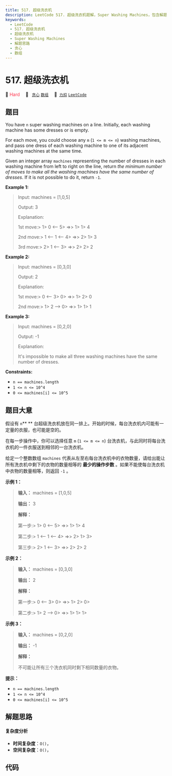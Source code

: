 ```yaml
---
title: 517. 超级洗衣机
description: LeetCode 517. 超级洗衣机题解，Super Washing Machines，包含解题思路、复杂度分析以及完整的 JavaScript 代码实现。
keywords:
  - LeetCode
  - 517. 超级洗衣机
  - 超级洗衣机
  - Super Washing Machines
  - 解题思路
  - 贪心
  - 数组
---
```


# 517. 超级洗衣机

🔴 <font color=#ff334b>Hard</font>&emsp; 🔖&ensp; [`贪心`](/tag/greedy.md) [`数组`](/tag/array.md)&emsp; 🔗&ensp;[`力扣`](https://leetcode.cn/problems/super-washing-machines) [`LeetCode`](https://leetcode.com/problems/super-washing-machines)

## 题目

You have `n` super washing machines on a line. Initially, each washing machine
has some dresses or is empty.

For each move, you could choose any `m` (`1 <= m <= n`) washing machines, and
pass one dress of each washing machine to one of its adjacent washing machines
at the same time.

Given an integer array `machines` representing the number of dresses in each
washing machine from left to right on the line, return _the minimum number of
moves to make all the washing machines have the same number of dresses_. If it
is not possible to do it, return `-1`.



**Example 1:**

> Input: machines = [1,0,5]
> 
> Output: 3
> 
> Explanation:
> 
> 1st move:> 
> 1> 
>  0 <-- 5> 
> =>> 
> 1> 
>  1> 
>  4
> 
> 2nd move:> 
> 1 <-- 1 <-- 4> 
> =>> 
> 2> 
>  1> 
>  3
> 
> 3rd move:> 
> 2> 
>  1 <-- 3> 
> =>> 
> 2> 
>  2> 
>  2

**Example 2:**

> Input: machines = [0,3,0]
> 
> Output: 2
> 
> Explanation:
> 
> 1st move:> 
> 0 <-- 3> 
>  0> 
> =>> 
> 1> 
>  2> 
>  0
> 
> 2nd move:> 
> 1> 
>  2 --> 0> 
> =>> 
> 1> 
>  1> 
>  1

**Example 3:**

> Input: machines = [0,2,0]
> 
> Output: -1
> 
> Explanation:
> 
> It's impossible to make all three washing machines have the same number of dresses.

**Constraints:**

  * `n == machines.length`
  * `1 <= n <= 10^4`
  * `0 <= machines[i] <= 10^5`


## 题目大意

假设有 `n`** ** 台超级洗衣机放在同一排上。开始的时候，每台洗衣机内可能有一定量的衣服，也可能是空的。

在每一步操作中，你可以选择任意 `m` (`1 <= m <= n`) 台洗衣机，与此同时将每台洗衣机的一件衣服送到相邻的一台洗衣机。

给定一个整数数组 `machines` 代表从左至右每台洗衣机中的衣物数量，请给出能让所有洗衣机中剩下的衣物的数量相等的 **最少的操作步数**
。如果不能使每台洗衣机中衣物的数量相等，则返回 `-1` 。



**示例 1：**

> 
> 
> 
> 
> 
> **输入：** machines = [1,0,5]
> 
> **输出：** 3
> 
> **解释：**
> 
> 第一步:> 
> 1> 
>  0 <-- 5> 
> =>> 
> 1> 
>  1> 
>  4
> 
> 第二步:> 
> 1 <-- 1 <-- 4> 
> =>> 
> 2> 
>  1> 
>  3> 
> 
> 
> 第三步:> 
> 2> 
>  1 <-- 3> 
> =>> 
> 2> 
>  2> 
>  2   
> 
> 

**示例 2：**

> 
> 
> 
> 
> 
> **输入：** machines = [0,3,0]
> 
> **输出：** 2
> 
> **解释：**
> 
> 第一步:> 
> 0 <-- 3> 
>  0> 
> =>> 
> 1> 
>  2> 
>  0> 
> 
> 
> 第二步:> 
> 1> 
>  2 --> 0> 
> =>> 
> 1> 
>  1> 
>  1> 
>  
> 
> 

**示例 3：**

> 
> 
> 
> 
> 
> **输入：** machines = [0,2,0]
> 
> **输出：** -1
> 
> **解释：**
> 
> 不可能让所有三个洗衣机同时剩下相同数量的衣物。
> 
> 



**提示：**

  * `n == machines.length`
  * `1 <= n <= 10^4`
  * `0 <= machines[i] <= 10^5`


## 解题思路

#### 复杂度分析

- **时间复杂度**：`O()`，
- **空间复杂度**：`O()`，

## 代码

```javascript

```